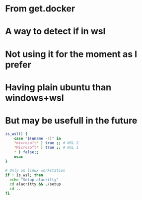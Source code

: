 # From get.docker
# A way to detect if in wsl
# Not using it for the moment as I prefer
# Having plain ubuntu than windows+wsl
# But may be usefull in the future

``` Bash
is_wsl() {
	case "$(uname -r)" in
	*microsoft* ) true ;; # WSL 2
	*Microsoft* ) true ;; # WSL 1
	* ) false;;
	esac
}

# Only on linux workstation
if ! is_wsl; then
  echo "Setup alacritty"
  cd alacritty && ./setup
  cd .. 
fi
```
